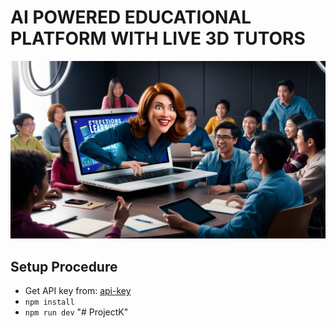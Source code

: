 
# AI POWERED EDUCATIONAL PLATFORM WITH LIVE 3D TUTORS
<img src="src/assets/2.jpg"></img>

## Setup Procedure


- Get API key from: [api-key](https://aistudio.google.com/app/apikey)
- `npm install`
- `npm run dev`
"# ProjectK" 
